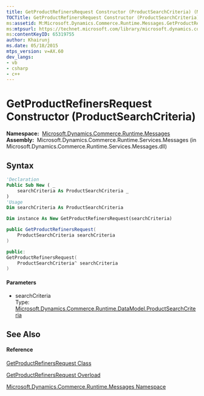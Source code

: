 ```yaml
---
title: GetProductRefinersRequest Constructor (ProductSearchCriteria) (Microsoft.Dynamics.Commerce.Runtime.Messages)
TOCTitle: GetProductRefinersRequest Constructor (ProductSearchCriteria)
ms:assetid: M:Microsoft.Dynamics.Commerce.Runtime.Messages.GetProductRefinersRequest.#ctor(Microsoft.Dynamics.Commerce.Runtime.DataModel.ProductSearchCriteria)
ms:mtpsurl: https://technet.microsoft.com/library/microsoft.dynamics.commerce.runtime.messages.getproductrefinersrequest.getproductrefinersrequest(v=AX.60)
ms:contentKeyID: 65319755
author: Khairunj
ms.date: 05/18/2015
mtps_version: v=AX.60
dev_langs:
- vb
- csharp
- c++
---
```


# GetProductRefinersRequest Constructor (ProductSearchCriteria)

**Namespace:**  [Microsoft.Dynamics.Commerce.Runtime.Messages](microsoft-dynamics-commerce-runtime-messages-namespace.md)  
**Assembly:**  Microsoft.Dynamics.Commerce.Runtime.Services.Messages (in Microsoft.Dynamics.Commerce.Runtime.Services.Messages.dll)

## Syntax

``` vb
'Declaration
Public Sub New ( _
    searchCriteria As ProductSearchCriteria _
)
'Usage
Dim searchCriteria As ProductSearchCriteria

Dim instance As New GetProductRefinersRequest(searchCriteria)
```

``` csharp
public GetProductRefinersRequest(
    ProductSearchCriteria searchCriteria
)
```

``` c++
public:
GetProductRefinersRequest(
    ProductSearchCriteria^ searchCriteria
)
```

#### Parameters

  - searchCriteria  
    Type: [Microsoft.Dynamics.Commerce.Runtime.DataModel.ProductSearchCriteria](productsearchcriteria-class-microsoft-dynamics-commerce-runtime-datamodel.md)  

## See Also

#### Reference

[GetProductRefinersRequest Class](getproductrefinersrequest-class-microsoft-dynamics-commerce-runtime-messages.md)

[GetProductRefinersRequest Overload](getproductrefinersrequest-constructor-microsoft-dynamics-commerce-runtime-messages.md)

[Microsoft.Dynamics.Commerce.Runtime.Messages Namespace](microsoft-dynamics-commerce-runtime-messages-namespace.md)

